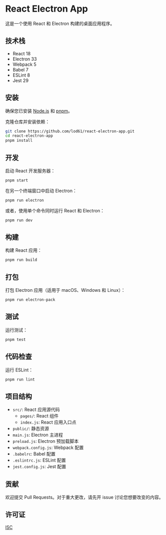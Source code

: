 # React Electron App

这是一个使用 React 和 Electron 构建的桌面应用程序。

## 技术栈

- React 18
- Electron 33
- Webpack 5
- Babel 7
- ESLint 8
- Jest 29

## 安装

确保您已安装 [Node.js](https://nodejs.org/) 和 [pnpm](https://pnpm.io/)。

克隆仓库并安装依赖：

```bash
git clone https://github.com/lod61/react-electron-app.git
cd react-electron-app
pnpm install
```

## 开发

启动 React 开发服务器：

```bash
pnpm start
```

在另一个终端窗口中启动 Electron：

```bash
pnpm run electron
```

或者，使用单个命令同时运行 React 和 Electron：

```bash
pnpm run dev
```

## 构建

构建 React 应用：

```bash
pnpm run build
```

## 打包

打包 Electron 应用（适用于 macOS、Windows 和 Linux）：

```bash
pnpm run electron-pack
```

## 测试

运行测试：

```bash
pnpm test
```

## 代码检查

运行 ESLint：

```bash
pnpm run lint
```

## 项目结构

- `src/`: React 应用源代码
  - `pages/`: React 组件
  - `index.js`: React 应用入口点
- `public/`: 静态资源
- `main.js`: Electron 主进程
- `preload.js`: Electron 预加载脚本
- `webpack.config.js`: Webpack 配置
- `.babelrc`: Babel 配置
- `.eslintrc.js`: ESLint 配置
- `jest.config.js`: Jest 配置

## 贡献

欢迎提交 Pull Requests。对于重大更改，请先开 issue 讨论您想要改变的内容。

## 许可证

[ISC](https://choosealicense.com/licenses/isc/)
